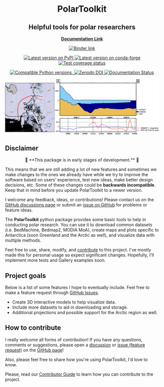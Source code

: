 <h1 align="center">PolarToolkit</h1>
<h2 align="center">Helpful tools for polar researchers</h2>

<p align="center">
<a href="https://antarctic-plots.readthedocs.io"><strong>Documentation Link</strong></a>
</p>

<!-- SPHINX-START1 -->

<p align="center">
<a href="https://mybinder.org/v2/gh/mdtanker/antarctic_plots/main">
 <img src="https://mybinder.org/badge_logo.svg" alt="Binder link"></a>
 </p>

<p align="center">
<a href="https://pypi.python.org/pypi/polartoolkit">
<img
src="https://img.shields.io/pypi/v/polartoolkit?style=flat-square"
alt="Latest version on PyPI"
/>
</a>
<a href="https://github.com/conda-forge/polartoolkit-feedstock">
<img
src="https://img.shields.io/conda/vn/conda-forge/polartoolkit.svg?style=flat-square"
alt="Latest version on conda-forge"
/>
</a>
<a href="https://codecov.io/gh/mdtanker/antarctic_plots">
<img
src="https://img.shields.io/codecov/c/github/mdtanker/antarctic_plots/main.svg?style=flat-square"
alt="Test coverage status"
/>

<p align="center">
<a href="https://pypi.org/project/polartoolkit/">
<img src="https://img.shields.io/pypi/pyversions/polartoolkit?style=flat-square"
alt="Compatible Python versions."
/>
</a>
<a href="https://zenodo.org/badge/latestdoi/475677039">
<img src="https://zenodo.org/badge/475677039.svg?style=flat-square"
alt="Zenodo DOI"
/>
</a>
<a href='https://readthedocs.org/projects/antarctic-plots/'><img src='https://readthedocs.org/projects/antarctic-plots/badge/?version=latest&style=flat-square' alt='Documentation Status' /></a>
 </p>

<!-- SPHINX-END1 -->

![](docs/cover_fig.png)

## Disclaimer

<p align="center">
🚨 **This package is in early stages of development.** 🚨
</p>

This means that we are still adding a lot of new features and sometimes we make
changes to the ones we already have while we try to improve the software based
on users' experience, test new ideas, make better design decisions, etc. Some of
these changes could be **backwards incompatible**. Keep that in mind before you
update PolarToolkit to a newer version.

I welcome any feedback, ideas, or contributions! Please contact us on the
[GitHub discussions page](https://github.com/mdtanker/polartoolkit/discussions)
or submit an [issue on GitHub](https://github.com/mdtanker/polartoolkit/issues)
for problems or feature ideas.

<!-- SPHINX-START2 -->

The **PolarToolkit** python package provides some basic tools to help in
conducting polar research. You can use it to download common datasets (i.e.
BedMachine, Bedmap2, MODIA MoA), create maps and plots specific to Antarctica (soon Greenland and the Arctic as well),
and visualize data with multiple methods.

Feel free to use, share, modify, and
[contribute](https://antarctic-plots.readthedocs.io/en/latest/contribute.html)
to this project. I've mostly made this for personal usage so expect significant
changes. Hopefully, I'll implement more tests and Gallery examples soon.

## Project goals

Below is a list of some features I hope to eventually include. Feel free to make
a feature request through
[GitHub Issues](https://github.com/mdtanker/polartoolkit/issues/new/choose).

- Create 3D interactive models to help visualize data.
- Include more datasets to aid in downloading and storage.
- Additional projections and possible support for the Arctic region as well.

<!-- SPHINX-END2 -->

## How to contribute

I really welcome all forms of contribution! If you have any questions, comments
or suggestions, please open a [discussion]() or [issue (feature request)]() on
the [GitHub page](https://github.com/mdtanker/polartoolkit/)!

Also, please feel free to share how you're using PolarToolkit, I'd love to know.

Please, read our
[Contributor Guide](https://github.com/mdtanker/polartoolkit/blob/main/.github/CONTRIBUTING.md)
to learn how you can contribute to the project.
